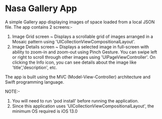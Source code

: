 # Nasa Gallery App

A simple Gallery app displaying images of space loaded from a local JSON file. The app contains 2 screens:-
1. Image Grid screen ~ Displays a scrollable grid of images arranged in a Mosaic pattern using 'UICollectionViewCompositionalLayout'.
2. Image Details screen ~ Displays a selected image in full-screen with ability to zoom-in and zoom-out using Pinch Gesture. You can swipe left or right to scroll through other images using 'UIPageViewController'. On clicking the Info icon, you can see details about the image like 'title','description', etc.

The app is built using the MVC (Model-View-Controller) architecture and Swift programming language. 

NOTE:-
1. You will need to run 'pod install' before running the application.
2. Since this application uses 'UICollectionViewCompositionalLayout', the minimum OS required is iOS 13.0
